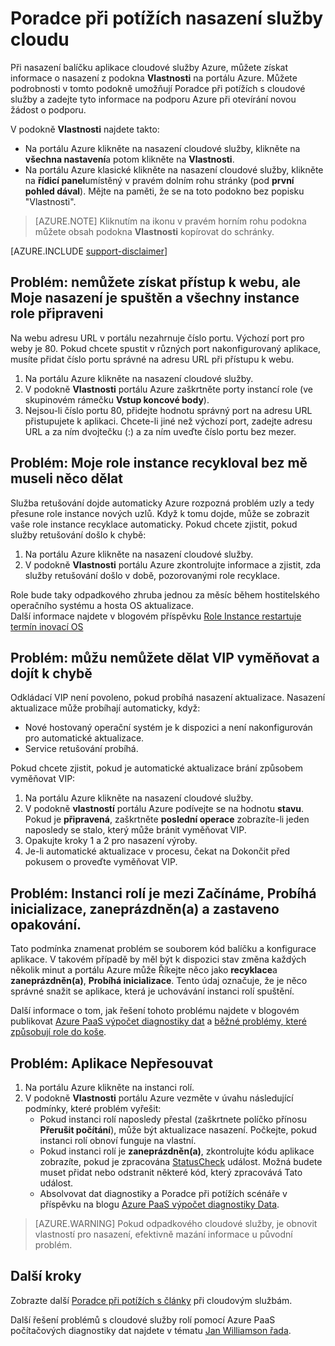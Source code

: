 <properties
 pageTitle="Poradce při potížích nasazení služby cloudu | Microsoft Azure"
 description="Existuje několik běžných problémů, které můžou nastat při nasazení do cloudové služby Azure. Tento článek obsahuje některé z nich řešení."
   services="cloud-services"
   documentationCenter=""
   authors="simonxjx"
   manager="felixwu"
   editor=""
   tags="top-support-issue"/>
<tags
   ms.service="cloud-services"
   ms.devlang="na"
   ms.topic="article"
   ms.tgt_pltfrm="na"
   ms.workload="tbd"
   ms.date="09/02/2016"
   ms.author="v-six" />

# <a name="troubleshoot-cloud-service-deployment-problems"></a>Poradce při potížích nasazení služby cloudu

Při nasazení balíčku aplikace cloudové služby Azure, můžete získat informace o nasazení z podokna **Vlastnosti** na portálu Azure. Můžete podrobnosti v tomto podokně umožňují Poradce při potížích s cloudové služby a zadejte tyto informace na podporu Azure při otevírání novou žádost o podporu.

V podokně **Vlastnosti** najdete takto:

* Na portálu Azure klikněte na nasazení cloudové služby, klikněte na **všechna nastavení**a potom klikněte na **Vlastnosti**.
* Na portálu Azure klasické klikněte na nasazení cloudové služby, klikněte na **řídicí panel**umístěný v pravém dolním rohu stránky (pod **první pohled dával**). Mějte na paměti, že se na toto podokno bez popisku "Vlastnosti".

> [AZURE.NOTE] Kliknutím na ikonu v pravém horním rohu podokna můžete obsah podokna **Vlastnosti** kopírovat do schránky.

[AZURE.INCLUDE [support-disclaimer](../../includes/support-disclaimer.md)]

## <a name="problem-i-cannot-access-my-website-but-my-deployment-is-started-and-all-role-instances-are-ready"></a>Problém: nemůžete získat přístup k webu, ale Moje nasazení je spuštěn a všechny instance role připraveni

Na webu adresu URL v portálu nezahrnuje číslo portu. Výchozí port pro weby je 80. Pokud chcete spustit v různých port nakonfigurovaný aplikace, musíte přidat číslo portu správné na adresu URL při přístupu k webu.

1. Na portálu Azure klikněte na nasazení cloudové služby.
2. V podokně **Vlastnosti** portálu Azure zaškrtněte porty instancí role (ve skupinovém rámečku **Vstup koncové body**).
3. Nejsou-li číslo portu 80, přidejte hodnotu správný port na adresu URL přistupujete k aplikaci. Chcete-li jiné než výchozí port, zadejte adresu URL a za ním dvojtečku (:) a za ním uveďte číslo portu bez mezer.

## <a name="problem-my-role-instances-recycled-without-me-doing-anything"></a>Problém: Moje role instance recykloval bez mě museli něco dělat

Služba retušování dojde automaticky Azure rozpozná problém uzly a tedy přesune role instance nových uzlů. Když k tomu dojde, může se zobrazit vaše role instance recyklace automaticky. Pokud chcete zjistit, pokud služby retušování došlo k chybě:

1. Na portálu Azure klikněte na nasazení cloudové služby.
2. V podokně **Vlastnosti** portálu Azure zkontrolujte informace a zjistit, zda služby retušování došlo v době, pozorovanými role recyklace.

Role bude taky odpadkového zhruba jednou za měsíc během hostitelského operačního systému a hosta OS aktualizace.  
Další informace najdete v blogovém příspěvku [Role Instance restartuje termín inovací OS](http://blogs.msdn.com/b/kwill/archive/2012/09/19/role-instance-restarts-due-to-os-upgrades.aspx)

## <a name="problem-i-cannot-do-a-vip-swap-and-receive-an-error"></a>Problém: můžu nemůžete dělat VIP vyměňovat a dojít k chybě

Odkládací VIP není povoleno, pokud probíhá nasazení aktualizace. Nasazení aktualizace může probíhají automaticky, když:

* Nové hostovaný operační systém je k dispozici a není nakonfigurován pro automatické aktualizace.
* Service retušování probíhá.

Pokud chcete zjistit, pokud je automatické aktualizace brání způsobem vyměňovat VIP:

1. Na portálu Azure klikněte na nasazení cloudové služby.
2. V podokně **vlastností** portálu Azure podívejte se na hodnotu **stavu**. Pokud je **připravená**, zaškrtněte **poslední operace** zobrazíte-li jeden naposledy se stalo, který může bránit vyměňovat VIP.
3. Opakujte kroky 1 a 2 pro nasazení výroby.
4. Je-li automatické aktualizace v procesu, čekat na Dokončit před pokusem o proveďte vyměňovat VIP.

## <a name="problem-a-role-instance-is-looping-between-started-initializing-busy-and-stopped"></a>Problém: Instanci rolí je mezi Začínáme, Probíhá inicializace, zaneprázdněn(a) a zastaveno opakování.

Tato podmínka znamenat problém se souborem kód balíčku a konfigurace aplikace. V takovém případě by měl být k dispozici stav změna každých několik minut a portálu Azure může Říkejte něco jako **recyklace**a **zaneprázdněn(a)**, **Probíhá inicializace**. Tento údaj označuje, že je něco správné snažit se aplikace, která je uchovávání instanci rolí spuštění.

Další informace o tom, jak řešení tohoto problému najdete v blogovém publikovat [Azure PaaS výpočet diagnostiky dat](http://blogs.msdn.com/b/kwill/archive/2013/08/09/windows-azure-paas-compute-diagnostics-data.aspx) a [běžné problémy, které způsobují role do koše](cloud-services-troubleshoot-common-issues-which-cause-roles-recycle.md).

## <a name="problem-my-application-stopped-working"></a>Problém: Aplikace Nepřesouvat

1. Na portálu Azure klikněte na instanci rolí.
2. V podokně **Vlastnosti** portálu Azure vezměte v úvahu následující podmínky, které problém vyřešit:
   * Pokud instanci rolí naposledy přestal (zaškrtnete políčko přínosu **Přerušit počítání**), může být aktualizace nasazení. Počkejte, pokud instanci rolí obnoví funguje na vlastní.
   * Pokud instanci rolí je **zaneprázdněn(a)**, zkontrolujte kódu aplikace zobrazíte, pokud je zpracována [StatusCheck](https://msdn.microsoft.com/library/microsoft.windowsazure.serviceruntime.roleenvironment.statuscheck) událost. Možná budete muset přidat nebo odstranit některé kód, který zpracovává Tato událost.
   * Absolvovat dat diagnostiky a Poradce při potížích scénáře v příspěvku na blogu [Azure PaaS výpočet diagnostiky Data](http://blogs.msdn.com/b/kwill/archive/2013/08/09/windows-azure-paas-compute-diagnostics-data.aspx).

>[AZURE.WARNING] Pokud odpadkového cloudové služby, je obnovit vlastností pro nasazení, efektivně mazání informace u původní problém.

## <a name="next-steps"></a>Další kroky

Zobrazte další [Poradce při potížích s články](https://azure.microsoft.com/documentation/articles/?tag=top-support-issue&product=cloud-services) při cloudovým službám.

Další řešení problémů s cloudové služby rolí pomocí Azure PaaS počítačových diagnostiky dat najdete v tématu [Jan Williamson řada](http://blogs.msdn.com/b/kwill/archive/2013/08/09/windows-azure-paas-compute-diagnostics-data.aspx).
